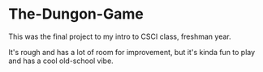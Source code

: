 # The-Dungon-Game
This was the final project to my intro to CSCI class, freshman year.

It's rough and has a lot of room for improvement, but it's kinda fun to play and has a cool old-school vibe.
